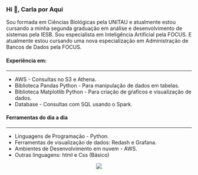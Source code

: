 <h3 align="left">Hi 👋,  Carla por Aqui</h3>

<p>Sou formada em Ciências Biológicas pela UNITAU e atualmente estou cursando a minha segunda graduação em  análise e desenvolvimento de sistemas pela IESB. Sou especialista em Inteligência Artificial pela FOCUS. E atualmente estou cursando uma nova especialização em Administração de Bancos de Dados pela FOCUS.</p>

<h4 align="left">Experiência em: </h4>

---

- AWS - Consultas no S3 e Athena.
- Biblioteca Pandas Python -  Para manipulação de dados em tabelas.
- Biblioteca Matplotlib Python - Para criação de gŕaficos e visualização de dados.
- Database - Consultas com SQL usando o Spark.

<h4 align="left">Ferramentas do dia a dia</h4>

---

- Linguagens de Programação - Python.
- Ferramentas de visualização de dados: Redash e Grafana.
- Ambientes de Desenvolvimento em nuvem - AWS.
- Outras linguagens: html e Css (Básico)

<div align = "center">
  <img src ="https://github.com/carlaallmeida/carlaallmeida/assets/102884279/8d80922c-9697-4944-9db7-0fece2b0796a" />
</div>
